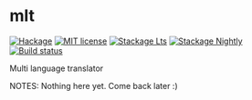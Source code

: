 # mlt

[![Hackage](https://img.shields.io/hackage/v/mlt.svg)](https://hackage.haskell.org/package/mlt)
[![MIT license](https://img.shields.io/badge/license-MIT-blue.svg)](LICENSE)
[![Stackage Lts](http://stackage.org/package/mlt/badge/lts)](http://stackage.org/lts/package/mlt)
[![Stackage Nightly](http://stackage.org/package/mlt/badge/nightly)](http://stackage.org/nightly/package/mlt)
[![Build status](https://secure.travis-ci.org/bangn/mlt.svg)](https://travis-ci.org/bangn/mlt)

Multi language translator

NOTES: Nothing here yet. Come back later :)
